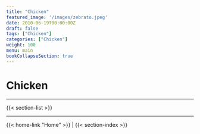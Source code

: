 ```yaml
---
title: "Chicken"
featured_image: '/images/zebrato.jpeg'
date: 2010-06-19T00:00:00Z
draft: false
tags: ["Chicken"]
categories: ["Chicken"]
weight: 100
menu: main
bookCollapseSection: true
---
```

# Chicken

---

{{< section-list >}}

---
{{< home-link "Home" >}} | {{< section-index >}}